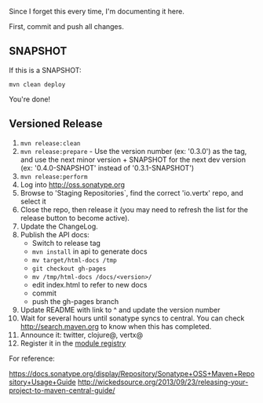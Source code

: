 Since I forget this every time, I'm documenting it here.

First, commit and push all changes.

## SNAPSHOT

If this is a SNAPSHOT:

    mvn clean deploy
    
You're done!

## Versioned Release 

1. `mvn release:clean`
2. `mvn release:prepare` - Use the version number (ex: '0.3.0') as the
   tag, and use the next minor version + SNAPSHOT for the next dev
   version (ex: '0.4.0-SNAPSHOT' instead of '0.3.1-SNAPSHOT')
3. `mvn release:perform`
4. Log into <http://oss.sonatype.org>
5. Browse to 'Staging Repositories`, find the correct 'io.vertx' repo,
   and select it 
6. Close the repo, then release it (you may need to refresh the list 
   for the release button to become active).
7. Update the ChangeLog.
8. Publish the API docs:
   * Switch to release tag
   * `mvn install` in api to generate docs
   * `mv target/html-docs /tmp`
   * `git checkout gh-pages`
   * `mv /tmp/html-docs /docs/<version>/`
   * edit index.html to refer to new docs
   * commit
   * push the gh-pages branch
9. Update README with link to ^ and update the version number
10. Wait for several hours until sonatype syncs to central. You can
    check <http://search.maven.org> to know when this has completed.
11. Announce it: twitter, clojure@, vertx@
12. Register it in the [module registry](http://modulereg.vertx.io/)

For reference:

<https://docs.sonatype.org/display/Repository/Sonatype+OSS+Maven+Repository+Usage+Guide>
<http://wickedsource.org/2013/09/23/releasing-your-project-to-maven-central-guide/>
